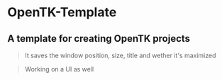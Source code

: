 # OpenTK-Template
## A template for creating OpenTK projects
> It saves the window position, size, title and wether it's maximized

> Working on a UI as well
